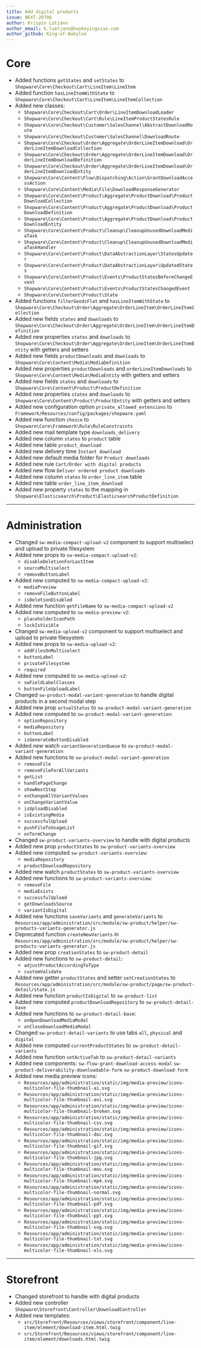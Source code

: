 ```yaml
---
title: Add digital products
issue: NEXT-20706
author: Krispin Lütjann
author_email: k.luetjann@haokeyingxiao.com
author_github: King-of-Babylon
---
```


# Core
* Added functions `getStates` and `setStates` to `Shopware\Core\Checkout\Cart\LineItem\LineItem`
* Added function `hasLineItemWithState` to `Shopware\Core\Checkout\Cart\LineItem\LineItemCollection`
* Added new classes:
  * `Shopware\Core\Checkout\Cart\Order\LineItemDownloadLoader`
  * `Shopware\Core\Checkout\Cart\Rule\LineItemProductStatesRule`
  * `Shopware\Core\Checkout\Customer\SalesChannel\AbstractDownloadRoute`
  * `Shopware\Core\Checkout\Customer\SalesChannel\DownloadRoute`
  * `Shopware\Core\Checkout\Order\Aggregate\OrderLineItemDownload\OrderLineItemDownloadCollection`
  * `Shopware\Core\Checkout\Order\Aggregate\OrderLineItemDownload\OrderLineItemDownloadDefinition`
  * `Shopware\Core\Checkout\Order\Aggregate\OrderLineItemDownload\OrderLineItemDownloadEntity`
  * `Shopware\Core\Content\Flow\Dispatching\Action\GrantDownloadAccessAction`
  * `Shopware\Core\Content\Media\File\DownloadResponseGenerator`
  * `Shopware\Core\Content\Product\Aggregate\ProductDownload\ProductDownloadCollection`
  * `Shopware\Core\Content\Product\Aggregate\ProductDownload\ProductDownloadDefinition`
  * `Shopware\Core\Content\Product\Aggregate\ProductDownload\ProductDownloadEntity`
  * `Shopware\Core\Content\Product\Cleanup\CleanupUnusedDownloadMediaTask`
  * `Shopware\Core\Content\Product\Cleanup\CleanupUnusedDownloadMediaTaskHandler`
  * `Shopware\Core\Content\Product\DataAbstractionLayer\StatesUpdater`
  * `Shopware\Core\Content\Product\DataAbstractionLayer\UpdatedStates`
  * `Shopware\Core\Content\Product\Events\ProductStatesBeforeChangeEvent`
  * `Shopware\Core\Content\Product\Events\ProductStatesChangedEvent`
  * `Shopware\Core\Content\Product\State`
* Added functions `filterGoodsFlat` and `hasLineItemWithState` to `Shopware\Core\Checkout\Order\Aggregate\OrderLineItem\OrderLineItemCollection`
* Added new fields `states` and `downloads` to `Shopware\Core\Checkout\Order\Aggregate\OrderLineItem\OrderLineItemDefinition`
* Added new properties `states` and `downloads` to `Shopware\Core\Checkout\Order\Aggregate\OrderLineItem\OrderLineItemEntity` with getters and setters
* Added new fields `productDownloads` and `downloads` to `Shopware\Core\Content\Media\MediaDefinition`
* Added new properties `productDownloads` and `orderLineItemDownloads` to `Shopware\Core\Content\Media\MediaEntity` with getters and setters
* Added new fields `states` and `downloads` to `Shopware\Core\Content\Product\ProductDefinition`
* Added new properties `states` and `downloads` to `Shopware\Core\Content\Product\ProductEntity` with getters and setters
* Added new configuration option `private_allowed_extensions` to `Framework/Resources/config/packages/shopware.yaml`
* Added new function `choice` to `Shopware\Core\Framework\Rule\RuleConstraints`
* Added new mail template type `downloads_delivery`
* Added new column `states` to `product` table
* Added new table `product_download`
* Added new delivery time `Instant download`
* Added new default media folder for `Product downloads`
* Added new rule `Cart/Order with digital products`
* Added new flow `Deliver ordered product downloads`
* Added new column `states` to `order_line_item` table
* Added new table `order_line_item_download`
* Added new property `states` to the mapping in `Shopware\Elasticsearch\Product\ElasticsearchProductDefinition`
___
# Administration
* Changed `sw-media-compact-upload-v2` component to support multiselect and upload to private filesystem
* Added new props to `sw-media-compact-upload-v2`:
    * `disableDeletionForLastItem`
    * `sourceMultiselect`
    * `removeButtonLabel`
* Added new computed to `sw-media-compact-upload-v2`:
    * `mediaPreview`
    * `removeFileButtonLabel`
    * `isDeletionDisabled`
* Added new function `getFileName` to `sw-media-compact-upload-v2`
* Added new computed to `sw-media-preview-v2`:
    * `placeholderIconPath`
    * `lockIsVisible`
* Changed `sw-media-upload-v2` component to support multiselect and upload to private filesystem
* Added new props to `sw-media-upload-v2`:
    * `addFilesOnMultiselect`
    * `buttonLabel`
    * `privateFilesystem`
    * `required`
* Added new computed to `sw-media-upload-v2`:
    * `swFieldLabelClasses`
    * `buttonFileUploadLabel`
* Changed `sw-product-modal-variant-generation` to handle digital products in a second modal step
* Added new prop `actualStatus` to `sw-product-modal-variant-generation`
* Added new computed to `sw-product-modal-variant-generation`:
    * `optionRepository`
    * `mediaRepository`
    * `buttonLabel`
    * `isGenerateButtonDisabled`
* Added new watch `variantGenerationQueue` to `sw-product-modal-variant-generation`
* Added new functions to `sw-product-modal-variant-generation`
  * `removeFile`
  * `removeFileForAllVariants`
  * `getList`
  * `handlePageChange`
  * `showNextStep`
  * `onChangeAllVariantValues`
  * `onChangeVariantValue`
  * `isUploadDisabled`
  * `isExistingMedia`
  * `successfulUpload`
  * `pushFileToUsageList`
  * `onTermChange`
* Changed `sw-product-variants-overview` to handle with digital products
* Added new prop `productStates` to `sw-product-variants-overview`
* Added new computed `sw-product-variants-overview`:
    * `mediaRepository`
    * `productDownloadRepository`
* Added new watch `productStates` to `sw-product-variants-overview`
* Added new functions to `sw-product-variants-overview`:
    * `removeFile`
    * `mediaExists`
    * `successfulUpload`
    * `getDownloadsSource`
    * `variantIsDigital`
* Added new functions `saveVariants` and `generateVariants` to `Resources/app/administration/src/module/sw-product/helper/sw-products-variants-generator.js`
* Deprecated function `createNewVariants` in `Resources/app/administration/src/module/sw-product/helper/sw-products-variants-generator.js`
* Added new prop `creationStates` to `sw-product-detail`
* Added new functions to `sw-product-detail`:
    * `adjustProductAccordingToType`
    * `customValidate`
* Added new getter `productStates` and setter `setCreationStates` to `Resources/app/administration/src/module/sw-product/page/sw-product-detail/state.js`
* Added new function `productIsDigital` to `sw-product-list`
* Added new computed `productDownloadRepository` to `sw-product-detail-base` 
* Added new functions to `sw-product-detail-base`:
    * `onOpenDownloadMediaModal`
    * `onCloseDownloadMediaModal`
* Changed `sw-product-detail-variants` to use tabs `all`, `physical` and `digital`
* Added new computed `currentProductStates` to `sw-product-detail-variants`
* Added new function `setActiveTab` to `sw-product-detail-variants`
* Added new components:
    `sw-flow-grant-download-access-modal`
    `sw-product-deliverability-downloadable-form`
    `sw-product-download-form`
* Added new media preview icons:
    * `Resources/app/administration/static/img/media-preview/icons-multicolor-file-thumbnail-ai.svg`
    * `Resources/app/administration/static/img/media-preview/icons-multicolor-file-thumbnail-avi.svg`
    * `Resources/app/administration/static/img/media-preview/icons-multicolor-file-thumbnail-broken.svg`
    * `Resources/app/administration/static/img/media-preview/icons-multicolor-file-thumbnail-csv.svg`
    * `Resources/app/administration/static/img/media-preview/icons-multicolor-file-thumbnail-doc.svg`
    * `Resources/app/administration/static/img/media-preview/icons-multicolor-file-thumbnail-gif.svg`
    * `Resources/app/administration/static/img/media-preview/icons-multicolor-file-thumbnail-jpg.svg`
    * `Resources/app/administration/static/img/media-preview/icons-multicolor-file-thumbnail-mov.svg`
    * `Resources/app/administration/static/img/media-preview/icons-multicolor-file-thumbnail-mp4.svg`
    * `Resources/app/administration/static/img/media-preview/icons-multicolor-file-thumbnail-normal.svg`
    * `Resources/app/administration/static/img/media-preview/icons-multicolor-file-thumbnail-pdf.svg`
    * `Resources/app/administration/static/img/media-preview/icons-multicolor-file-thumbnail-ppt.svg`
    * `Resources/app/administration/static/img/media-preview/icons-multicolor-file-thumbnail-svg.svg`
    * `Resources/app/administration/static/img/media-preview/icons-multicolor-file-thumbnail-txt.svg`
    * `Resources/app/administration/static/img/media-preview/icons-multicolor-file-thumbnail-xls.svg`
___
# Storefront
* Changed storefront to handle with digital products
* Added new controller `Shopware\Storefront\Controller\DownloadController`
* Added new templates:
    * `src/Storefront/Resources/views/storefront/component/line-item/element/download-item.html.twig`
    * `src/Storefront/Resources/views/storefront/component/line-item/element/downloads.html.twig`
